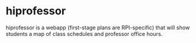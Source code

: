 hiprofessor
===========

hiprofessor is a webapp (first-stage plans are RPI-specific) that will show students a map of class schedules and professor office hours.